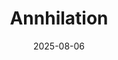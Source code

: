 ---
title: Annhilation
description: A discord wherein users discuss, plan events concerning, and get notified of impending, Annihilation events.
image: "@assets/docs/guides/anni.png"
date: 2025-08-06
location: https://discord.gg/xq9NhZVqpU
imageAlt: The wynncraft annihilation boss.
category:
  - Activities
  - Information
  - Services
---
